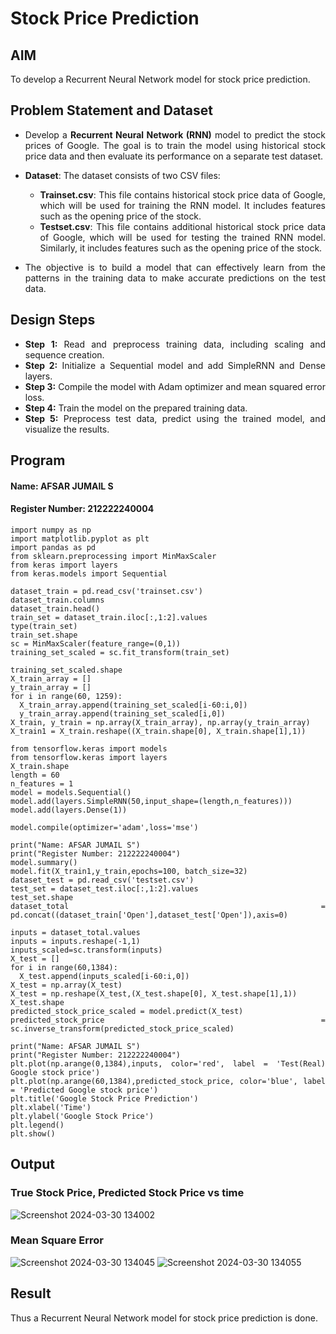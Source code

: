 # Stock Price Prediction

## AIM

To develop a Recurrent Neural Network model for stock price prediction.

## Problem Statement and Dataset
<div align="justify">
  
- Develop a **Recurrent Neural Network (RNN)** model to predict the stock prices of Google. The goal is to train the model using historical stock price data and then evaluate its performance on a separate test dataset.

- **Dataset**: The dataset consists of two CSV files:
  - **Trainset.csv**: This file contains historical stock price data of Google, which will be used for training the RNN model. It includes features such as the opening price of the stock.
  - **Testset.csv**: This file contains additional historical stock price data of Google, which will be used for testing the trained RNN model. Similarly, it includes features such as the opening price of the stock.

- The objective is to build a model that can effectively learn from the patterns in the training data to make accurate predictions on the test data.
<div/>

## Design Steps
- **Step 1:** Read and preprocess training data, including scaling and sequence creation.
- **Step 2:** Initialize a Sequential model and add SimpleRNN and Dense layers.
- **Step 3:** Compile the model with Adam optimizer and mean squared error loss.
- **Step 4:** Train the model on the prepared training data.
- **Step 5:** Preprocess test data, predict using the trained model, and visualize the results.


## Program
#### Name: AFSAR JUMAIL S
#### Register Number: 212222240004
```
import numpy as np
import matplotlib.pyplot as plt
import pandas as pd
from sklearn.preprocessing import MinMaxScaler
from keras import layers
from keras.models import Sequential
```
```
dataset_train = pd.read_csv('trainset.csv')
dataset_train.columns
dataset_train.head()
train_set = dataset_train.iloc[:,1:2].values
type(train_set)
train_set.shape
sc = MinMaxScaler(feature_range=(0,1))
training_set_scaled = sc.fit_transform(train_set)
```
```
training_set_scaled.shape
X_train_array = []
y_train_array = []
for i in range(60, 1259):
  X_train_array.append(training_set_scaled[i-60:i,0])
  y_train_array.append(training_set_scaled[i,0])
X_train, y_train = np.array(X_train_array), np.array(y_train_array)
X_train1 = X_train.reshape((X_train.shape[0], X_train.shape[1],1))
```
```
from tensorflow.keras import models
from tensorflow.keras import layers
X_train.shape
length = 60
n_features = 1
model = models.Sequential()
model.add(layers.SimpleRNN(50,input_shape=(length,n_features)))
model.add(layers.Dense(1))

model.compile(optimizer='adam',loss='mse')
```
```
print("Name: AFSAR JUMAIL S")
print("Register Number: 212222240004")
model.summary()
model.fit(X_train1,y_train,epochs=100, batch_size=32)
dataset_test = pd.read_csv('testset.csv')
test_set = dataset_test.iloc[:,1:2].values
test_set.shape
dataset_total = pd.concat((dataset_train['Open'],dataset_test['Open']),axis=0)
```
```
inputs = dataset_total.values
inputs = inputs.reshape(-1,1)
inputs_scaled=sc.transform(inputs)
X_test = []
for i in range(60,1384):
  X_test.append(inputs_scaled[i-60:i,0])
X_test = np.array(X_test)
X_test = np.reshape(X_test,(X_test.shape[0], X_test.shape[1],1))
X_test.shape
predicted_stock_price_scaled = model.predict(X_test)
predicted_stock_price = sc.inverse_transform(predicted_stock_price_scaled)
```
```
print("Name: AFSAR JUMAIL S")
print("Register Number: 212222240004")
plt.plot(np.arange(0,1384),inputs, color='red', label = 'Test(Real) Google stock price')
plt.plot(np.arange(60,1384),predicted_stock_price, color='blue', label = 'Predicted Google stock price')
plt.title('Google Stock Price Prediction')
plt.xlabel('Time')
plt.ylabel('Google Stock Price')
plt.legend()
plt.show()
```


## Output
### True Stock Price, Predicted Stock Price vs time
![Screenshot 2024-03-30 134002](https://github.com/Afsarjumail/rnn-stock-price-prediction/assets/118343395/0224e76d-6e4e-429d-b62d-7e1a835fe4ac)
### Mean Square Error
![Screenshot 2024-03-30 134045](https://github.com/Afsarjumail/rnn-stock-price-prediction/assets/118343395/853c5979-77f6-4735-a791-6c29bcb6031f)
![Screenshot 2024-03-30 134055](https://github.com/Afsarjumail/rnn-stock-price-prediction/assets/118343395/5c216cd0-1526-4487-bb96-20b811c4d060)

## Result
Thus a Recurrent Neural Network model for stock price prediction is done.
